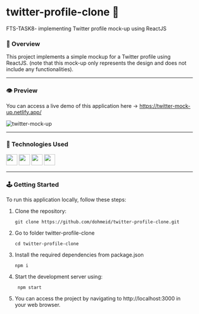# twitter-profile-clone :small_blue_diamond:	
FTS-TASK8- implementing Twitter profile mock-up using ReactJS

### :stars: Overview
This project implements a simple mockup for a Twitter profile using ReactJS. (note that this mock-up only represents the design and does not include any functionalities).

-----
### :eye: Preview
You can access a live demo of this application here -> https://twitter-mock-up.netlify.app/ 

![twitter-mock-up](https://github.com/dohmeid/twitter-profile-clone/assets/90987176/5485f4a6-0c3f-443c-ae27-3c0476f0fc37)

-----
### :space_invader: Technologies Used
<div align="left">
    <img src="https://img.shields.io/badge/JavaScript-323330?style=for-the-badge&logo=javascript&logoColor=F7DF1E" height="30" />
    <img src="https://img.shields.io/badge/VSCode-0078D4?style=for-the-badge&logo=visual%20studio%20code&logoColor=white" height="30" />
    <img src="https://img.shields.io/badge/React-20232A?style=for-the-badge&logo=react&logoColor=61DAFB" height="30" />
    <img src="https://img.shields.io/badge/npm-CB3837?style=for-the-badge&logo=npm&logoColor=white" height="30" />
</div>

-----
### :joystick: Getting Started 
To run this application locally, follow these steps:
1. Clone the repository:
   ```
   git clone https://github.com/dohmeid/twitter-profile-clone.git
   ```
2. Go to folder twitter-profile-clone
   ```
   cd twitter-profile-clone
   ```
3. Install the required dependencies from package.json
   ```
   npm i
   ```

4. Start the development server using:
   ```
    npm start
   ```
5. You can access the project by navigating to http://localhost:3000 in your web browser.
